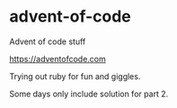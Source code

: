 # advent-of-code
Advent of code stuff

https://adventofcode.com

Trying out ruby for fun and giggles.

Some days only include solution for part 2.
